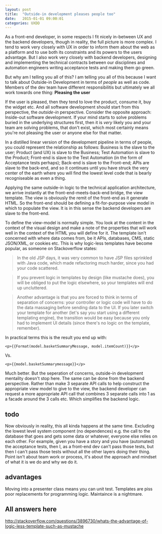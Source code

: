 ```yaml
---
layout: post
title:  "Outside-in development pleases people too"
date:   2015-01-01 09:00:01
categories: UXDD
---
```


As a front-end developer, in some respects I fit nicely in-between UX and the backend developers, though in reality, the full picture is more complex. I tend to work very closely with UX in order to inform them about the web as a platform and to use both its constraints and its powers to the users advantage. But I also work very closely with backend developers, designing and implementing the technical contracts between our disciplines and automation engineers writing acceptance tests and making them go green.

But why am I telling you all of this? I am telling you all of this because I want to talk about Outside-in Development in terms of *people* as well as code. Members of the dev team have different responsibilitis but ultimately we all work towards one thing: **Pleasing the user**

If the user is pleased, then they tend to love the product, consume it, buy the widget etc. And all software development should start from this perspective, the *outside-in* perspective. Consider the opposite approach: Inside-out software development. If your mind starts to solve problems buried in the underlying structures first, then it is *very* likely you and your team are solving problems, that don't exist, which most certainly means you're not pleasing the user or anyone else for that matter.

In a distilled linear version of the development pipeline in terms of people, you could represent the relationship as follows: Business is the slave to the user; Product (and UX) is slave to the Business; Test Automation is slave to the Product; Front-end is slave to the Test Automation (in the form of Acceptance tests perhaps); Back-end is slave to the Front-end; APIs are slave to the back-end, and so it continues until you have struck the very center of the earth where you will find the lowest level code that is bearly recogniseable as even a thing.

Applying the same outside-in logic to the technical application architecture, we arrive instantly at the front-end-meets-back-end bridge, the view template. The view is obviously the remit of the front-end as it generate HTML. So the front-end should be defining a fit-for-purpose view model in which to populate the view. It is in this sense the backend developers are slave to the front-end. 

To define the view-model is normally simple. You look at the content in the context of the visual design and make a note of the properties that will work well in the context of the HTML you will define for it. The template isn't concerned with where data comes from, be it APIs, databases, CMS, static JSON/XML, or cookies etc. This is why logic-less templates have become popular, as someone on Stackoverflow states:

> In the old JSP days, it was very common to have JSP files sprinkled with Java code, which made refactoring much harder, since you had your code scattered.

> If you prevent logic in templates by design (like mustache does), you will be obliged to put the logic elsewhere, so your templates will end up uncluttered.

> Another advantage is that you are forced to think in terms of separation of concerns: your controller or logic code will have to do the data massaging before sending data to the UI. If you later switch your template for another (let's say you start using a different templating engine), the transition would be easy because you only had to implement UI details (since there's no logic on the template, remember).

In practical terms this is the result you end up with:

	<p>{{Format(model.basketSummaryMessage, model.itemCount)}}</p>

Vs.

	<p>{{model.basketSummarymessage}}</p>

Much better. But the seperation of concerns, outside-in development mentality doesn't stop here. The same can be done from the backend perspective. Rather than make 3 separate API calls to help construct the appropriate view model to give to the view, the backend developer can request a more appropriate API call that combines 3 separate calls into 1 as a facade around the 3 calls etc. Which simplifies the backend logic.

## todo

Now obviously in reality, this all kinda happens at the same time. Excluding the lowest level system component (no dependences) e.g. the call to the database that goes and gets some data or whatever, everyone else relies on each other. For example, given you have a story and you have (automated) the acceptance tests, then I, as a front-end dev can't pass those tests, but then I can't pass those tests without all the other layers doing their thing. Point isn't about team work or process, it's about the approach and mindset of what it is we do and why we do it.

## advantages

Moving into a presenter class means you can unit test.
Templates are piss poor replacements for programming logic.
Maintaince is a nightmare.

## All answers here

http://stackoverflow.com/questions/3896730/whats-the-advantage-of-logic-less-template-such-as-mustache